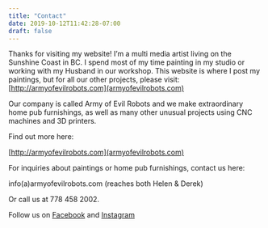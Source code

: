 ```yaml
---
title: "Contact"
date: 2019-10-12T11:42:28-07:00
draft: false
---
```

Thanks for visiting my website! I’m a multi media artist living on the Sunshine Coast in BC. I spend most of my time painting in my studio or working with my Husband in our workshop.
This website is where I post my paintings, but for all our other projects, please visit:
[http://armyofevilrobots.com](armyofevilrobots.com)

Our company is called Army of Evil Robots and we make extraordinary home pub furnishings, as well as many other unusual projects using CNC machines and 3D printers.

Find out more here:

[http://armyofevilrobots.com](armyofevilrobots.com)

For inquiries about paintings or home pub furnishings, contact us here:

info(a)armyofevilrobots.com (reaches both Helen & Derek)

Or call us at 778 458 2002.

Follow us on [Facebook](https://www.facebook.com/armyofevilrobots) and 
[Instagram](https://www.instagram.com/armyofevilrobots) 